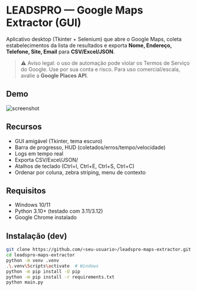 # LEADSPRO — Google Maps Extractor (GUI)

Aplicativo desktop (Tkinter + Selenium) que abre o Google Maps, coleta estabelecimentos da lista de resultados e exporta **Nome, Endereço, Telefone, Site, Email** para **CSV/Excel/JSON**.

> ⚠️ Aviso legal: o uso de automação pode violar os Termos de Serviço do Google. Use por sua conta e risco. Para uso comercial/escala, avalie a **Google Places API**.

## Demo
![screenshot](assets/screenshot.png)

## Recursos
- GUI amigável (Tkinter, tema escuro)
- Barra de progresso, HUD (coletados/erros/tempo/velocidade)
- Logs em tempo real
- Exporta CSV/Excel/JSON/
- Atalhos de teclado (Ctrl+I, Ctrl+E, Ctrl+S, Ctrl+C)
- Ordenar por coluna, zebra striping, menu de contexto

## Requisitos
- Windows 10/11
- Python 3.10+ (testado com 3.11/3.12)
- Google Chrome instalado

## Instalação (dev)
```bash
git clone https://github.com/<seu-usuario>/leadspro-maps-extractor.git
cd leadspro-maps-extractor
python -m venv .venv
.\.venv\Scripts\activate  # Windows
python -m pip install -U pip
python -m pip install -r requirements.txt
python main.py
